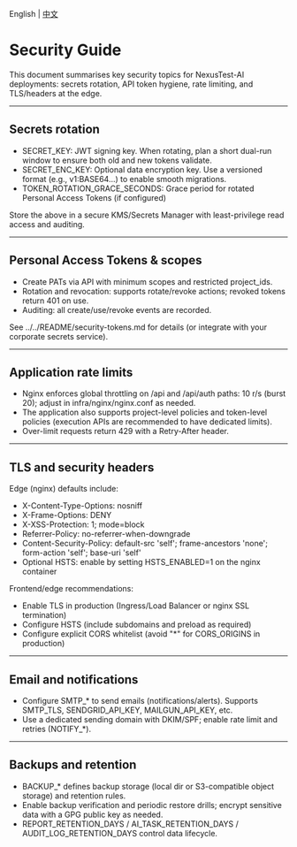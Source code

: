 English | [中文](../zh/security.md)

# Security Guide

This document summarises key security topics for NexusTest-AI deployments: secrets rotation, API token hygiene, rate limiting, and TLS/headers at the edge.

---

## Secrets rotation

- SECRET_KEY: JWT signing key. When rotating, plan a short dual-run window to ensure both old and new tokens validate.
- SECRET_ENC_KEY: Optional data encryption key. Use a versioned format (e.g., v1:BASE64...) to enable smooth migrations.
- TOKEN_ROTATION_GRACE_SECONDS: Grace period for rotated Personal Access Tokens (if configured)

Store the above in a secure KMS/Secrets Manager with least-privilege read access and auditing.

---

## Personal Access Tokens & scopes

- Create PATs via API with minimum scopes and restricted project_ids.
- Rotation and revocation: supports rotate/revoke actions; revoked tokens return 401 on use.
- Auditing: all create/use/revoke events are recorded.

See ../../README/security-tokens.md for details (or integrate with your corporate secrets service).

---

## Application rate limits

- Nginx enforces global throttling on /api and /api/auth paths: 10 r/s (burst 20); adjust in infra/nginx/nginx.conf as needed.
- The application also supports project-level policies and token-level policies (execution APIs are recommended to have dedicated limits).
- Over-limit requests return 429 with a Retry-After header.

---

## TLS and security headers

Edge (nginx) defaults include:
- X-Content-Type-Options: nosniff
- X-Frame-Options: DENY
- X-XSS-Protection: 1; mode=block
- Referrer-Policy: no-referrer-when-downgrade
- Content-Security-Policy: default-src 'self'; frame-ancestors 'none'; form-action 'self'; base-uri 'self'
- Optional HSTS: enable by setting HSTS_ENABLED=1 on the nginx container

Frontend/edge recommendations:
- Enable TLS in production (Ingress/Load Balancer or nginx SSL termination)
- Configure HSTS (include subdomains and preload as required)
- Configure explicit CORS whitelist (avoid "*" for CORS_ORIGINS in production)

---

## Email and notifications

- Configure SMTP_* to send emails (notifications/alerts). Supports SMTP_TLS, SENDGRID_API_KEY, MAILGUN_API_KEY, etc.
- Use a dedicated sending domain with DKIM/SPF; enable rate limit and retries (NOTIFY_*).

---

## Backups and retention

- BACKUP_* defines backup storage (local dir or S3-compatible object storage) and retention rules.
- Enable backup verification and periodic restore drills; encrypt sensitive data with a GPG public key as needed.
- REPORT_RETENTION_DAYS / AI_TASK_RETENTION_DAYS / AUDIT_LOG_RETENTION_DAYS control data lifecycle.
